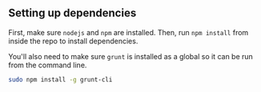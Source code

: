 ## Setting up dependencies

First, make sure `nodejs` and `npm` are installed. Then, run `npm install` from inside the repo to install dependencies.

You'll also need to make sure `grunt` is installed as a global so it can be run from the command line.
```bash
sudo npm install -g grunt-cli
```